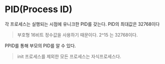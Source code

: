 # PID(Process ID)

각 프로세스는 실행되는 시점에 유니크한 PID를 갖는다.
PID의 최대값은 32768이다
> 부호형 16비트 정수값을 사용하기 때문이다. 2^15 는 32768이다.

PPID를 통해 부모의 PID를 알 수 있다.
> init 프로세스를 제외한 모든 프로세스는 자식프로세스다.